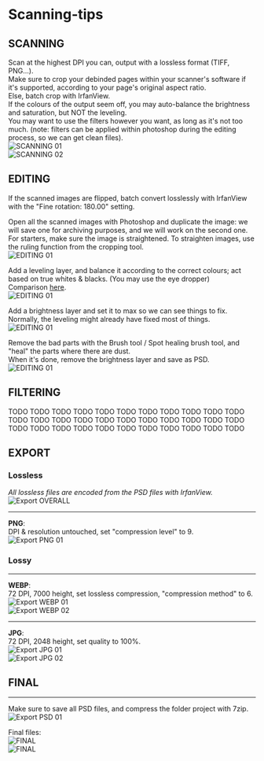 # Scanning-tips
## SCANNING

Scan at the highest DPI you can, output with a lossless format (TIFF, PNG...).<br>
Make sure to crop your debinded pages within your scanner's software if it's supported, according to your page's original aspect ratio.<br>
Else, batch crop with IrfanView.<br>
If the colours of the output seem off, you may auto-balance the brightness and saturation, but NOT the leveling.<br>
You may want to use the filters however you want, as long as it's not too much. (note: filters can be applied within photoshop during the editing process, so we can get clean files).<br>
![SCANNING 01](/Assets/Scanning-01.jpg)<br>
![SCANNING 02](/Assets/Scanning-02.jpg)<br>




## EDITING
If the scanned images are flipped, batch convert losslessly with IrfanView with the "Fine rotation: 180.00" setting.

Open all the scanned images with Photoshop and duplicate the image: we will save one for archiving purposes, and we will work on the second one.<br>
For starters, make sure the image is straightened. To straighten images, use the ruling function from the cropping tool.<br>
![EDITING 01](/Assets/Editing-straighten01.jpg)<br>

Add a leveling layer, and balance it according to the correct colours; act based on true whites & blacks. (You may use the eye dropper)<br>
Comparison [here](https://slow.pics/c/esz9kdg4).<br>
![EDITING 01](/Assets/Editing-leveling01.jpg)<br>

Add a brightness layer and set it to max so we can see things to fix.<br>
Normally, the leveling might already have fixed most of things.<br>
![EDITING 01](/Assets/Editing-brightness01.jpg)<br>

Remove the bad parts with the Brush tool / Spot healing brush tool, and "heal" the parts where there are dust.<br>
When it's done, remove the brightness layer and save as PSD.<br>
![EDITING 01](/Assets/Editing-final01.jpg)<br>




## FILTERING
TODO TODO TODO TODO TODO TODO TODO TODO TODO TODO TODO<br>
TODO TODO TODO TODO TODO TODO TODO TODO TODO TODO TODO<br>
TODO TODO TODO TODO TODO TODO TODO TODO TODO TODO TODO<br>



## EXPORT

### Lossless
*All lossless files are encoded from the PSD files with IrfanView.*<br>
![Export OVERALL](/Assets/Export-overall.jpg)<br>


________________
**PNG**:<br> DPI & resolution untouched, set "compression level" to 9.<br>
![Export PNG 01](/Assets/Export-PNG01.jpg)<br>

### Lossy
________________
**WEBP**:<br> 72 DPI, 7000 height, set lossless compression, "compression method" to 6.<br>
![Export WEBP 01](/Assets/Export-WEBP01.jpg)<br>
![Export WEBP 02](/Assets/Export-WEBP02.jpg)<br>

________________
**JPG**:<br> 72 DPI, 2048 height, set quality to 100%.<br>
![Export JPG 01](/Assets/Export-JPG01.jpg)<br>
![Export JPG 02](/Assets/Export-JPG02.jpg)<br>




## FINAL
________________

Make sure to save all PSD files, and compress the folder project with 7zip.<br>
![Export PSD 01](/Assets/Export-PSD01.jpg)<br>

Final files:<br>
![FINAL](/Assets/Final.jpg)<br>
![FINAL](/Assets/04-Lossyexport.jpg)<br>
